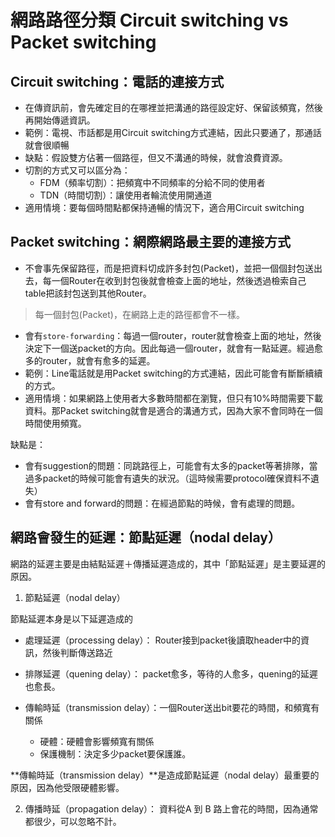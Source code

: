 
# 網路路徑分類 Circuit switching vs Packet switching

## Circuit switching：電話的連接方式

- 在傳資訊前，會先確定目的在哪裡並把溝通的路徑設定好、保留該頻寬，然後再開始傳遞資訊。
- 範例：電視、市話都是用Circuit switching方式連結，因此只要通了，那通話就會很順暢
- 缺點：假設雙方佔著一個路徑，但又不溝通的時候，就會浪費資源。
- 切割的方式又可以區分為：
  - FDM（頻率切割）：把頻寬中不同頻率的分給不同的使用者
  - TDN（時間切割）：讓使用者輪流使用開通道
- 適用情境：要每個時間點都保持通暢的情況下，適合用Circuit switching

## Packet switching：網際網路最主要的連接方式

- 不會事先保留路徑，而是把資料切成許多封包(Packet)，並把一個個封包送出去，每一個Router在收到封包後就會檢查上面的地址，然後透過檢索自己table把該封包送到其他Router。
> 每一個封包(Packet)，在網路上走的路徑都會不一樣。
- 會有`store-forwarding`：每過一個router，router就會檢查上面的地址，然後決定下一個送packet的方向。因此每過一個router，就會有一點延遲。經過愈多的router，就會有愈多的延遲。
- 範例：Line電話就是用Packet switching的方式連結，因此可能會有斷斷續續的方式。
- 適用情境：如果網路上使用者大多數時間都在瀏覽，但只有10%時間需要下載資料。那Packet switching就會是適合的溝通方式，因為大家不會同時在一個時間使用頻寬。

缺點是：
- 會有suggestion的問題：同跳路徑上，可能會有太多的packet等著排隊，當過多packet的時候可能會有遺失的狀況。（這時候需要protocol確保資料不遺失）
- 會有store and forward的問題：在經過節點的時候，會有處理的問題。


## 網路會發生的延遲：節點延遲（nodal delay）

網路的延遲主要是由結點延遲＋傳播延遲造成的，其中「節點延遲」是主要延遲的原因。

1. 節點延遲（nodal delay）

節點延遲本身是以下延遲造成的

- 處理延遲（processing delay）：
Router接到packet後讀取header中的資訊，然後判斷傳送路近

- 排隊延遲（quening delay）：
packet愈多，等待的人愈多，quening的延遲也愈長。

- 傳輸時延（transmission delay）：一個Router送出bit要花的時間，和頻寬有關係
  - 硬體：硬體會影響頻寬有關係
  - 保護機制：決定多少packet要保護誰。

**傳輸時延（transmission delay）**是造成節點延遲（nodal delay）最重要的原因，因為他受限硬體影響。


2. 傳播時延（propagation delay）：
資料從A  到 B 路上會花的時間，因為通常都很少，可以忽略不計。

